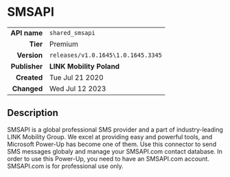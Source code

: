 # SMSAPI
| | |
|-:|-|
|**API name**|`shared_smsapi`|
|**Tier**|Premium|
|**Version**|`releases/v1.0.1645\1.0.1645.3345`|
|**Publisher**|**LINK Mobility Poland**|
|**Created**|Tue Jul 21 2020|
|**Changed**|Wed Jul 12 2023|

## Description
SMSAPI is a global professional SMS provider and a part of industry-leading LINK Mobility Group. We excel at providing easy and powerful tools, and Microsoft Power-Up has become one of them. Use this connector to send SMS messages globaly and manage your SMSAPI.com contact database.
In order to use this Power-Up, you need to have an SMSAPI.com account. SMSAPI.com is for professional use only.
